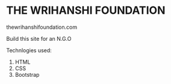 # THE WRIHANSHI FOUNDATION 
thewrihanshifoundation.com

Build this site for an N.G.O

Technlogies used:
1. HTML
2. CSS
3. Bootstrap
